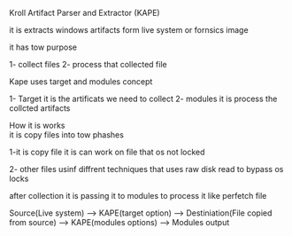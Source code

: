 Kroll Artifact Parser and Extractor (KAPE)

it is extracts windows artifacts  form live system or fornsics image 

it has tow purpose 
 
   1- collect files
   2- process that collected file  

Kape uses target and modules concept 

1- Target it is the artificats we need to collect 
2- modules it is process the collcted artifacts 

How it is works  
it is copy files into tow phashes  

1-it is copy file it is can work on file that os not locked 

2- other files usinf diffrent techniques  that uses raw disk read to bypass os locks 

after collection it is passing it to modules to process it  like perfetch file

Source(Live system) --> KAPE(target option) --> Destiniation(File copied from source) --> KAPE(modules options) --> Modules output


